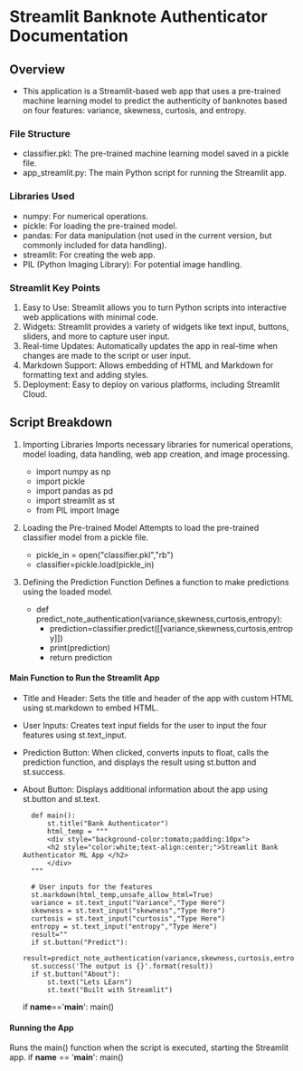 # Streamlit Banknote Authenticator Documentation

## Overview
- This application is a Streamlit-based web app that uses a pre-trained machine learning model to predict the authenticity of banknotes based on four features: variance, skewness, curtosis, and entropy.

### File Structure
- classifier.pkl: The pre-trained machine learning model saved in a pickle file.
- app_streamlit.py: The main Python script for running the Streamlit app.

### Libraries Used
- numpy: For numerical operations.
- pickle: For loading the pre-trained model.
- pandas: For data manipulation (not used in the current version, but commonly included for data handling).
- streamlit: For creating the web app.
- PIL (Python Imaging Library): For potential image handling.

### Streamlit Key Points
1) Easy to Use: Streamlit allows you to turn Python scripts into interactive web applications with minimal code.
2) Widgets: Streamlit provides a variety of widgets like text input, buttons, sliders, and more to capture user input.
3) Real-time Updates: Automatically updates the app in real-time when changes are made to the script or user input.
4) Markdown Support: Allows embedding of HTML and Markdown for formatting text and adding styles.
5) Deployment: Easy to deploy on various platforms, including Streamlit Cloud.


## Script Breakdown

1) Importing Libraries
Imports necessary libraries for numerical operations, model loading, data handling, web app creation, and image processing.
    - import numpy as np
    - import pickle
    - import pandas as pd
    - import streamlit as st 
    - from PIL import Image


2) Loading the Pre-trained Model
Attempts to load the pre-trained classifier model from a pickle file.
    - pickle_in = open("classifier.pkl","rb")
    - classifier=pickle.load(pickle_in)
 

3) Defining the Prediction Function
Defines a function to make predictions using the loaded model.
    - def predict_note_authentication(variance,skewness,curtosis,entropy):
       - prediction=classifier.predict([[variance,skewness,curtosis,entropy]])
       - print(prediction)
       - return prediction

#### Main Function to Run the Streamlit App

- Title and Header: Sets the title and header of the app with custom HTML using st.markdown to embed HTML.
- User Inputs: Creates text input fields for the user to input the four features using st.text_input.
- Prediction Button: When clicked, converts inputs to float, calls the prediction function, and displays the result using st.button and st.success.
- About Button: Displays additional information about the app using st.button and st.text.

  
        def main():
            st.title("Bank Authenticator")
            html_temp = """
            <div style="background-color:tomato;padding:10px">
            <h2 style="color:white;text-align:center;">Streamlit Bank Authenticator ML App </h2>
            </div>
        """

        # User inputs for the features
        st.markdown(html_temp,unsafe_allow_html=True)
        variance = st.text_input("Variance","Type Here")
        skewness = st.text_input("skewness","Type Here")
        curtosis = st.text_input("curtosis","Type Here")
        entropy = st.text_input("entropy","Type Here")
        result=""
        if st.button("Predict"):
            result=predict_note_authentication(variance,skewness,curtosis,entropy)
        st.success('The output is {}'.format(result))
        if st.button("About"):
            st.text("Lets LEarn")
            st.text("Built with Streamlit")
    
    if __name__=='__main__':
        main()



#### Running the App
Runs the main() function when the script is executed, starting the Streamlit app.
    if __name__ == '__main__':
        main()

